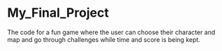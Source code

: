# My_Final_Project
The code for a fun game where the user can choose their character and map and go through challenges while time and score is being kept.
